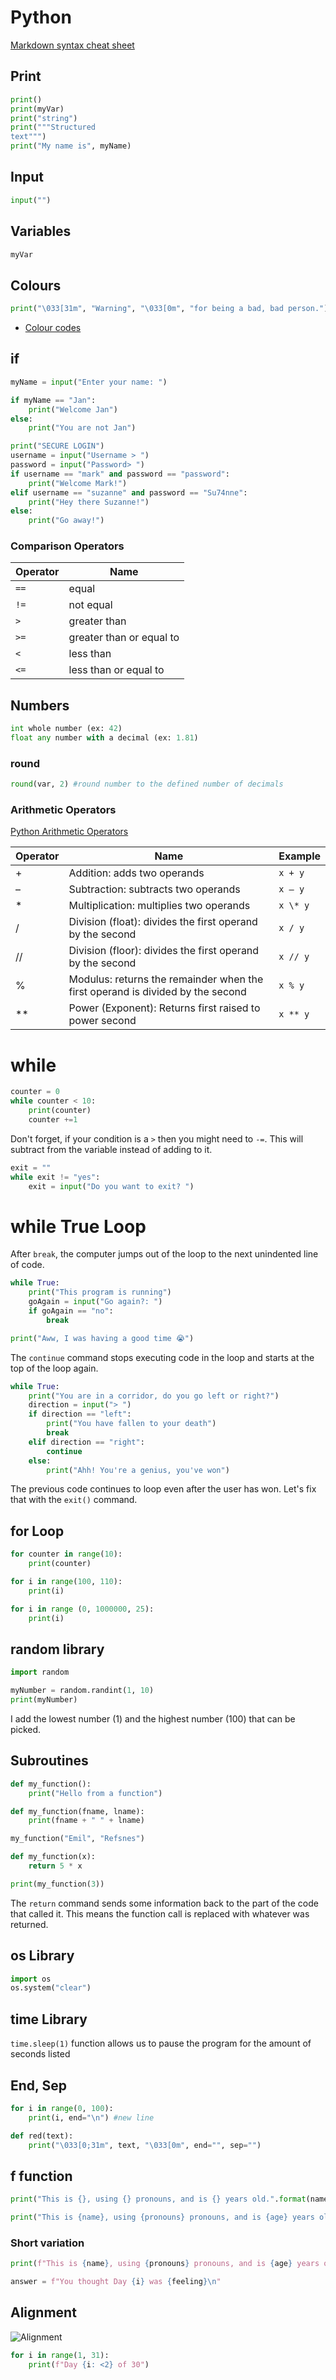 # Python

[Markdown syntax cheat sheet](https://www.markdownguide.org/cheat-sheet/)

## Print

```python
print()
print(myVar)
print("string")
print("""Structured
text""")
print("My name is", myName)
```

## Input

```python
input("")
```

## Variables

```python
myVar
```

## Colours

```python
print("\033[31m", "Warning", "\033[0m", "for being a bad, bad person.")
```

- [Colour codes](https://gist.github.com/rene-d/9e584a7dd2935d0f461904b9f2950007)

## if

```python
myName = input("Enter your name: ")

if myName == "Jan":
    print("Welcome Jan")
else:
    print("You are not Jan")
```

```python
print("SECURE LOGIN")
username = input("Username > ")
password = input("Password> ")
if username == "mark" and password == "password":
    print("Welcome Mark!")
elif username == "suzanne" and password == "Su74nne":
    print("Hey there Suzanne!")
else:
    print("Go away!")
```

### Comparison Operators

| Operator | Name                     |
| -------- | ------------------------ |
| `==`     | equal                    |
| `!=`     | not equal                |
| `>`      | greater than             |
| `>=`     | greater than or equal to |
| `<`      | less than                |
| `<=`     | less than or equal to    |

## Numbers

```python
int whole number (ex: 42)
float any number with a decimal (ex: 1.81)
```

### round

```python
round(var, 2) #round number to the defined number of decimals
```

### Arithmetic Operators

[Python Arithmetic Operators](https://www.w3schools.com/python/gloss_python_arithmetic_operators.asp)

| Operator | Name                                                                           | Example  |
| -------- | ------------------------------------------------------------------------------ | -------- |
| +        | Addition: adds two operands                                                    | `x + y`  |
| –        | Subtraction: subtracts two operands                                            | `x – y`  |
| \*       | Multiplication: multiplies two operands                                        | `x \* y` |
| /        | Division (float): divides the first operand by the second                      | `x / y`  |
| //       | Division (floor): divides the first operand by the second                      | `x // y` |
| %        | Modulus: returns the remainder when the first operand is divided by the second | `x % y`  |
| \*\*     | Power (Exponent): Returns first raised to power second                         | `x ** y` |

# while

```python
counter = 0
while counter < 10:
    print(counter)
    counter +=1
```

Don't forget, if your condition is a `>` then you might need to `-=`. This will subtract from the variable instead of adding to it.

```python
exit = ""
while exit != "yes":
    exit = input("Do you want to exit? ")
```

# while True Loop

After `break`, the computer jumps out of the loop to the next unindented line of code.

```python
while True:
    print("This program is running")
    goAgain = input("Go again?: ")
    if goAgain == "no":
        break

print("Aww, I was having a good time 😭")
```

The `continue` command stops executing code in the loop and starts at the top of the loop again.

```python
while True:
    print("You are in a corridor, do you go left or right?")
    direction = input("> ")
    if direction == "left":
        print("You have fallen to your death")
        break
    elif direction == "right":
        continue
    else:
        print("Ahh! You're a genius, you've won")
```

The previous code continues to loop even after the user has won. Let's fix that with the `exit()` command.

## for Loop

```python
for counter in range(10):
    print(counter)
```

```python
for i in range(100, 110):
    print(i)
```

```python
for i in range (0, 1000000, 25):
    print(i)
```

## random library

```python
import random

myNumber = random.randint(1, 10)
print(myNumber)
```

I add the lowest number (1) and the highest number (100) that can be picked.

## Subroutines

```python
def my_function():
    print("Hello from a function")
```

```python
def my_function(fname, lname):
    print(fname + " " + lname)

my_function("Emil", "Refsnes")
```

```python
def my_function(x):
    return 5 * x

print(my_function(3))
```

The `return` command sends some information back to the part of the code that called it. This means the function call is replaced with whatever was returned.

## os Library

```python
import os
os.system("clear")
```

## time Library

`time.sleep(1)` function allows us to pause the program for the amount of seconds listed

## End, Sep

```python
for i in range(0, 100):
    print(i, end="\n") #new line
```

```python
def red(text):
    print("\033[0;31m", text, "\033[0m", end="", sep="")
```

## f function

```python
print("This is {}, using {} pronouns, and is {} years old.".format(name, pronouns, age))
```

```python
print("This is {name}, using {pronouns} pronouns, and is {age} years old. Hello, {name}. How are you? Have you been having a great {age} years so far".format(name=name, pronouns=pronouns, age=age))
```

### Short variation

```python
print(f"This is {name}, using {pronouns} pronouns, and is {age} years old. Hello, {name}.")
```

```python
answer = f"You thought Day {i} was {feeling}\n"
```

## Alignment

![Alignment](alignment.png)

```python
for i in range(1, 31):
    print(f"Day {i: <2} of 30")
```
